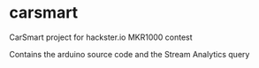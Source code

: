 # carsmart
CarSmart project for hackster.io MKR1000 contest

Contains the arduino source code and the Stream Analytics query

